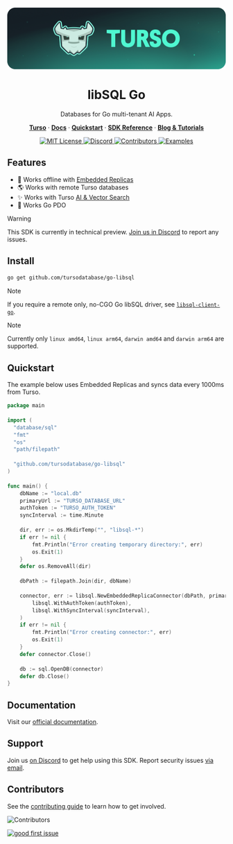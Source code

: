 <p align="center">
  <a href="https://tur.so/turso-go">
    <picture>
      <img src="/.github/cover.png" alt="libSQL Go" />
    </picture>
  </a>
  <h1 align="center">libSQL Go</h1>
</p>

<p align="center">
  Databases for Go multi-tenant AI Apps.
</p>

<p align="center">
  <a href="https://tur.so/turso-go"><strong>Turso</strong></a> ·
  <a href="https://docs.turso.tech"><strong>Docs</strong></a> ·
  <a href="https://docs.turso.tech/sdk/go/quickstart"><strong>Quickstart</strong></a> ·
  <a href="https://docs.turso.tech/sdk/go/reference"><strong>SDK Reference</strong></a> ·
  <a href="https://turso.tech/blog"><strong>Blog &amp; Tutorials</strong></a>
</p>

<p align="center">
  <a href="LICENSE">
    <picture>
      <img src="https://img.shields.io/github/license/tursodatabase/go-libsql?color=0F624B" alt="MIT License" />
    </picture>
  </a>
  <a href="https://tur.so/discord-go">
    <picture>
      <img src="https://img.shields.io/discord/933071162680958986?color=0F624B" alt="Discord" />
    </picture>
  </a>
  <a href="#contributors">
    <picture>
      <img src="https://img.shields.io/github/contributors/tursodatabase/go-libsql?color=0F624B" alt="Contributors" />
    </picture>
  </a>
  <a href="/examples">
    <picture>
      <img src="https://img.shields.io/badge/browse-examples-0F624B" alt="Examples" />
    </picture>
  </a>
</p>

## Features

- 🔌 Works offline with [Embedded Replicas](https://docs.turso.tech/features/embedded-replicas/introduction)
- 🌎 Works with remote Turso databases
- ✨ Works with Turso [AI & Vector Search](https://docs.turso.tech/features/ai-and-embeddings)
- 🐘 Works Go PDO

> [!WARNING]
> This SDK is currently in technical preview. <a href="https://tur.so/discord-go">Join us in Discord</a> to report any issues.

## Install

```bash
go get github.com/tursodatabase/go-libsql
```

> [!NOTE]
> If you require a remote only, no-CGO Go libSQL driver, see [`libsql-client-go`](https://github.com/tursodatabase/libsql-client-go).

> [!NOTE]
> Currently only `linux amd64`, `linux arm64`, `darwin amd64` and `darwin arm64` are supported.

## Quickstart

The example below uses Embedded Replicas and syncs data every 1000ms from Turso.

```go
package main

import (
  "database/sql"
  "fmt"
  "os"
  "path/filepath"

  "github.com/tursodatabase/go-libsql"
)

func main() {
    dbName := "local.db"
    primaryUrl := "TURSO_DATABASE_URL"
    authToken := "TURSO_AUTH_TOKEN"
    syncInterval := time.Minute

    dir, err := os.MkdirTemp("", "libsql-*")
    if err != nil {
        fmt.Println("Error creating temporary directory:", err)
        os.Exit(1)
    }
    defer os.RemoveAll(dir)

    dbPath := filepath.Join(dir, dbName)

    connector, err := libsql.NewEmbeddedReplicaConnector(dbPath, primaryUrl,
        libsql.WithAuthToken(authToken),
        libsql.WithSyncInterval(syncInterval),
    )
    if err != nil {
        fmt.Println("Error creating connector:", err)
        os.Exit(1)
    }
    defer connector.Close()

    db := sql.OpenDB(connector)
    defer db.Close()
}
```

## Documentation

Visit our [official documentation](https://docs.turso.tech/sdk/go).

## Support

Join us [on Discord](https://tur.so/discord-go) to get help using this SDK. Report security issues [via email](mailto:security@turso.tech).

## Contributors

See the [contributing guide](CONTRIBUTING.md) to learn how to get involved.

![Contributors](https://contrib.nn.ci/api?repo=tursodatabase/go-libsql)

<a href="https://github.com/tursodatabase/go-libsql/issues?q=is%3Aopen+is%3Aissue+label%3A%22good+first+issue%22">
  <picture>
    <img src="https://img.shields.io/github/issues-search/tursodatabase/go-libsql?label=good%20first%20issue&query=label%3A%22good%20first%20issue%22%20&color=0F624B" alt="good first issue" />
  </picture>
</a>
